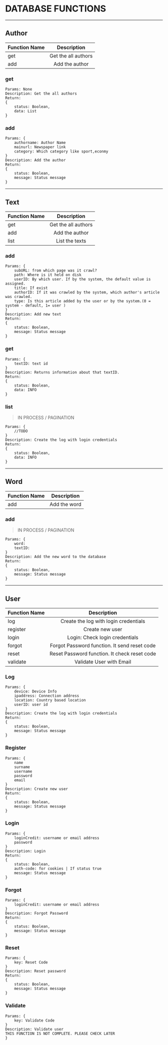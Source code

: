 # DATABASE FUNCTIONS

---

## Author

| Function Name |     Description     |
| ------------- | :-----------------: |
| get           | Get the all authors |
| add           |   Add the author    |

### get

```
Params: None
Description: Get the all authors
Return:
{
    status: Boolean,
    data: List
}
```

### add

```
Params: {
    authorname: Author Name
    mainurl: Newspaper link
    category: Which category like sport,econmy
}
Description: Add the author
Return:
{
    status: Boolean,
    message: Status message
}
```

---

## Text

| Function Name |     Description     |
| ------------- | :-----------------: |
| get           | Get the all authors |
| add           |   Add the author    |
| list          |   List the texts    |

### add

```
Params: {
    subURL: from which page was it crawl?
    path: Where is it held on disk
    userID: By which user. If by the system, the default value is assigned.
    title: If exist
    authorID: If it was crawled by the system, which author's article was crawled.
    type: Is this article added by the user or by the system.(0 = system - default, 1= user )
}
Description: Add new text
Return:
{
    status: Boolean,
    message: Status message
}
```

### get

```
Params: {
    textID: text id
}
Description: Returns information about that textID.
Return:
{
    status: Boolean,
    data: INFO
}
```

### list

> IN PROCESS / PAGINATION

```
Params: {
    //TODO
}
Description: Create the log with login credentials
Return:
{
    status: Boolean,
    data: INFO
}
```

---

## Word

| Function Name | Description  |
| ------------- | :----------: |
| add           | Add the word |

### add

> IN PROCESS / PAGINATION

```
Params: {
    word:
    textID:
}
Description: Add the new word to the database
Return:
{
    status: Boolean,
    message: Status message
}
```

---

## User

| Function Name |                 Description                  |
| ------------- | :------------------------------------------: |
| log           |    Create the log with login credentials     |
| register      |               Create new user                |
| login         |        Login: Check login credentials        |
| forgot        | Forgot Password function. It send reset code |
| reset         | Reset Password function. It check reset code |
| validate      |           Validate User with Email           |

### Log

```
Params: {
    device: Device Info
    ipaddress: Connection address
    location: Country based location
    userID: user id
}
Description: Create the log with login credentials
Return:
{
    status: Boolean,
    message: Status message
}
```

### Register

```
Params: {
    name
    surname
    username
    password
    email
}
Description: Create new user
Return:
{
    status: Boolean,
    message: Status message
}
```

### Login

```
Params: {
    loginCredit: username or email address
    password
}
Description: Login
Return:
{
    status: Boolean,
    auth-code: for cookies | If status true
    message: Status message
}
```

### Forgot

```
Params: {
    loginCredit: username or email address
}
Description: Forgot Password
Return:
{
    status: Boolean,
    message: Status message
}
```

### Reset

```
Params: {
    key: Reset Code
}
Description: Reset password
Return:
{
    status: Boolean,
    message: Status message
}
```

### Validate

```
Params: {
    key: Validate Code
}
Description: Validate user
THIS FUNCTION IS NOT COMPLETE. PLEASE CHECK LATER
}
```

